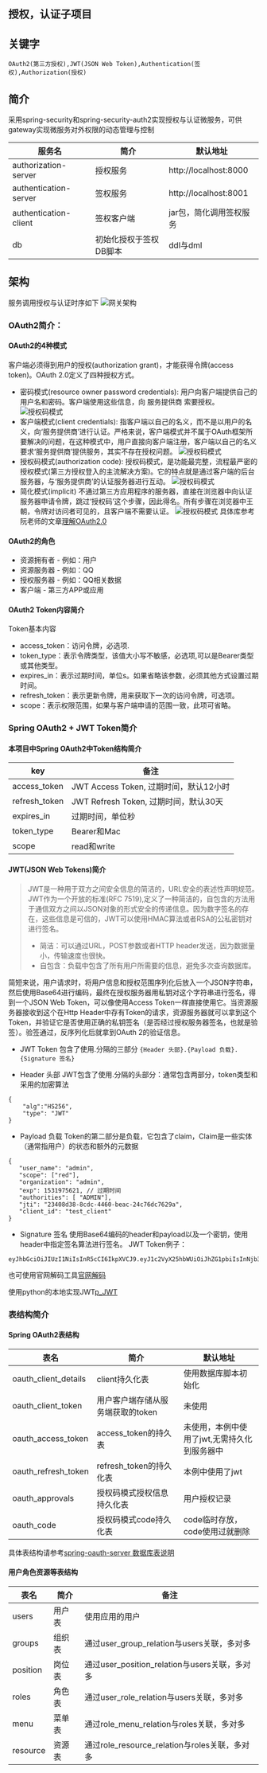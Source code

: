 授权，认证子项目
-------
## 关键字
`OAuth2(第三方授权),JWT(JSON Web Token),Authentication(签权),Authorization(授权)`

## 简介
采用spring-security和spring-security-auth2实现授权与认证微服务，可供gateway实现微服务对外权限的动态管理与控制

|服务名                     | 简介               | 默认地址               |
|--------------------------|--------------------|-----------------------|
| authorization-server     |授权服务              | http://localhost:8000 |
| authentication-server    |签权服务              | http://localhost:8001 |
| authentication-client    |签权客户端            | jar包，简化调用签权服务  |
| db                       |初始化授权于签权DB脚本 | ddl与dml               |

## 架构

服务调用授权与认证时序如下
![网关架构](../docs/auth.png)
### OAuth2简介：
#### OAuth2的4种模式
客户端必须得到用户的授权(authorization grant)，才能获得令牌(access token)。OAuth 2.0定义了四种授权方式。
* 密码模式(resource owner password credentials):
 用户向客户端提供自己的用户名和密码。客户端使用这些信息，向 服务提供商 索要授权。
 ![授权码模式](../docs/Resource_Owner_Password_Credentials_Grant.png)
* 客户端模式(client credentials):
 指客户端以自己的名义，而不是以用户的名义，向‘服务提供商’进行认证。严格来说，客户端模式并不属于OAuth框架所要解决的问题，在这种模式中，用户直接向客户端注册，客户端以自己的名义要求‘服务提供商’提供服务，其实不存在授权问题。
 ![授权码模式](../docs/Client_Credentials_Grant.png)
* 授权码模式(authorization code):
 授权码模式，是功能最完整，流程最严密的授权模式(第三方授权登入的主流解决方案)。它的特点就是通过客户端的后台服务器，与‘服务提供商’的认证服务器进行互动。
 ![授权码模式](../docs/authorization_code.png)
* 简化模式(implicit)
 不通过第三方应用程序的服务器，直接在浏览器中向认证服务器申请令牌，跳过‘授权码’这个步骤，因此得名。所有步骤在浏览器中王朝，令牌对访问者可见的，且客户端不需要认证。
 ![授权码模式](../docs/implicit_grant_type.png)
具体库参考阮老师的文章[理解OAuth2.0](http://www.ruanyifeng.com/blog/2014/05/oauth_2_0.html)

#### OAuth2的角色
* 资源拥有者 - 例如：用户
* 资源服务器 - 例如：QQ
* 授权服务器 - 例如：QQ相关数据
* 客户端 - 第三方APP或应用

#### OAuth2 Token内容简介
Token基本内容

* access_token：访问令牌，必选项.
* token_type：表示令牌类型，该值大小写不敏感，必选项,可以是Bearer类型或其他类型。
* expires_in：表示过期时间，单位s。如果省略该参数，必须其他方式设置过期时间。
* refresh_token：表示更新令牌，用来获取下一次的访问令牌，可选项。
* scope：表示权限范围，如果与客户端申请的范围一致，此项可省略。

### Spring OAuth2 + JWT Token简介

#### 本项目中Spring OAuth2中Token结构简介
| key            | 备注                                   |
|----------------|----------------------------------------|
| access_token   | JWT Access Token, 过期时间，默认12小时   |
| refresh_token  | JWT Refresh Token, 过期时间，默认30天    |
| expires_in     | 过期时间，单位秒                         |
| token_type     | Bearer和Mac                            |
| scope          | read和write                            |

#### JWT(JSON Web Tokens)简介

>JWT是一种用于双方之间安全信息的简洁的，URL安全的表述性声明规范。JWT作为一个开放的标准(RFC 7519),定义了一种简洁的，自包含的方法用于通信双方之间以JSON对象的形式安全的传递信息。因为数字签名的存在，这些信息是可信的，JWT可以使用HMAC算法或者RSA的公私密钥对进行签名。
>* 简洁：可以通过URL，POST参数或者HTTP header发送，因为数据量小，传输速度也很快。
>* 自包含：负载中包含了所有用户所需要的信息，避免多次查询数据库。

简短来说，用户请求时，将用户信息和授权范围序列化后放入一个JSON字符串，然后使用Base64进行编码，最终在授权服务器用私钥对这个字符串进行签名，得到一个JSON Web Token，可以像使用Access Token一样直接使用它。当资源服务器接收到这个在Http Header中存有Token的请求，资源服务器就可以拿到这个Token，并验证它是否使用正确的私钥签名（是否经过授权服务器签名，也就是验签）。验签通过，反序列化后就拿到OAuth 2的验证信息。

* JWT Token 包含了使用.分隔的三部分
`{Header 头部}.{Payload 负载}.{Signature 签名}`

* Header 头部
JWT包含了使用.分隔的头部分：通常包含两部分，token类型和采用的加密算法
```
{
    "alg":"HS256",
    "type": "JWT"
}
```

* Payload 负载
Token的第二部分是负载，它包含了claim，Claim是一些实体（通常指用户）的状态和额外的元数据
```
{
   "user_name": "admin",
   "scope": ["red"],
   "organization": "admin",
   "exp": 1531975621, // 过期时间
   "authorities": [ "ADMIN"],
   "jti": "23408d38-8cdc-4460-beac-24c76dc7629a",
   "client_id": "test_client"
}
```
* Signature 签名
使用Base64编码的header和payload以及一个密钥，使用header中指定签名算法进行签名。
JWT Token例子：
```
eyJhbGciOiJIUzI1NiIsInR5cCI6IkpXVCJ9.eyJ1c2VyX25hbWUiOiJhZG1pbiIsInNjb3BlIjpbInJlYWQiXSwib3JnYW5pemF0aW9uIjoiYWRtaW4iLCJleHAiOjE1MzE5NzU2MjEsImF1dGhvcml0aWVzIjpbIkFETUlOIl0sImp0aSI6IjIzNDA4ZDM4LThjZGMtNDQ2MC1iZWFjLTI0Yzc2ZGM3NjI5YSIsImNsaWVudF9pZCI6InRlc3RfY2xpZW50In0.qawS1Z4j_h4vNx10GBC_Y_PHM1LLSQt64eniWLGzsJY
```
也可使用官网解码工具[官网解码](https://jwt.io/)

使用python的本地实现JWT[p_JWT](../docs/my_jwt.py)

### 表结构简介

#### Spring OAuth2表结构
| 表名                      | 简介                  | 默认地址                                          |
|--------------------------|--------------------------------|-----------------------------------------|
| oauth_client_details     | client持久化表                  | 使用数据库脚本初始化                      |
| oauth_client_token      |   用户客户端存储从服务端获取的token | 未使用                                  |
| oauth_access_token      |   access_token的持久表           |  未使用，本例中使用了jwt,无需持久化到服务器中|
| oauth_refresh_token     |   refresh_token的持久化表        |  本例中使用了jwt                          |
| oauth_approvals         |   授权码模式授权信息持久化表       |  用户授权记录                             |
| oauth_code              |   授权码模式code持久化表          |  code临时存放，code使用过就删除            |
具体表结构请参考[spring-oauth-server 数据库表说明](http://andaily.com/spring-oauth-server/db_table_description.html)

#### 用户角色资源等表结构
| 表名        |   简介        |  备注                                          |
|------------|---------------|-----------------------------------------------|
| users      |   用户表       |  使用应用的用户                                 |
| groups     |   组织表       |  通过user_group_relation与users关联，多对多     |
| position   |   岗位表       |  通过user_position_relation与users关联，多对多  |
| roles      |   角色表       |  通过user_role_relation与users关联，多对多      |
| menu       |   菜单表       |  通过role_menu_relation与roles关联，多对多      |
| resource   |   资源表       |  通过role_resource_relation与roles关联，多对多  |